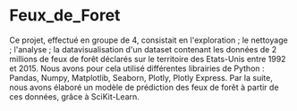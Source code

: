 # Feux_de_Foret
Ce projet, effectué en groupe de 4, consistait en l'exploration ; le nettoyage ; l'analyse ; la datavisualisation d'un dataset contenant les données de 2 millions de feux de forêt déclarés sur le territoire des Etats-Unis entre 1992 et 2015. 
Nous avons pour cela utilisé différentes librairies de Python : Pandas, Numpy, Matplotlib, Seaborn, Plotly, Plotly Express. 
Par la suite, nous avons élaboré un modèle de prédiction des feux de forêt à partir de ces données, grâce à SciKit-Learn. 
